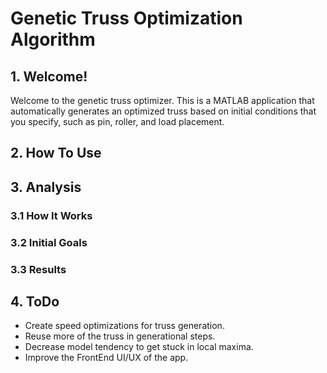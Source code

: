 # Genetic Truss Optimization Algorithm
## 1. Welcome!
Welcome to the genetic truss optimizer. This is a MATLAB application that automatically generates an optimized truss based on initial conditions that you specify, such as pin, roller, and load placement. 
## 2. How To Use

## 3. Analysis

### 3.1 How It Works

### 3.2 Initial Goals

### 3.3 Results

## 4. ToDo
- Create speed optimizations for truss generation.
- Reuse more of the truss in generational steps.
- Decrease model tendency to get stuck in local maxima. 
- Improve the FrontEnd UI/UX of the app.
